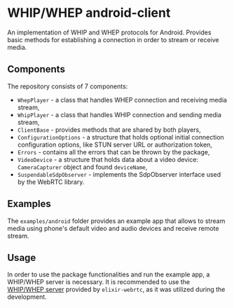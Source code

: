 # WHIP/WHEP android-client

An implementation of WHIP and WHEP protocols for Android. Provides basic methods for establishing a connection in order to stream or receive media.

## Components

The repository consists of 7 components:
- `WhepPlayer` - a class that handles WHEP connection and receiving media stream,
- `WhipPlayer` - a class that handles WHIP connection and sending media stream,
- `ClientBase` - provides methods that are shared by both players,
- `ConfigurationOptions` - a structure that holds optional initial connection configuration options, like STUN server URL or authorization token,
- `Errors` - contains all the errors that can be thrown by the package,
- `VideoDevice` - a structure that holds data about a video device: `CameraCapturer` object and found `deviceName`,
- `SuspendableSdpObserver` - implements the SdpObserver interface used by the WebRTC library.

## Examples
The `examples/android` folder provides an example app that allows to stream media using phone's default video and audio devices and receive remote stream. 

## Usage
In order to use the package functionalities and run the example app, a WHIP/WHEP server is necessary. It is recommended to use the [WHIP/WHEP server](https://github.com/elixir-webrtc/ex_webrtc/tree/9e1888185211c8da7128db7309584af8e863fafa/examples/whip_whep) provided by `elixir-webrtc`, as it was utilized during the development.

